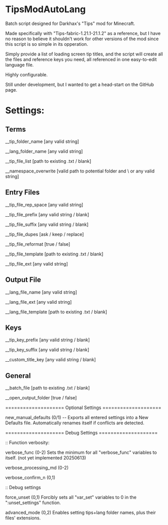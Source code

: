 # TipsModAutoLang
Batch script designed for Darkhax's "Tips" mod for Minecraft.

Made specifically with "Tips-fabric-1.21.1-21.1.2" as a reference, but I have no reason to believe it shouldn't work for other versions of the mod since this script is so simple in its opperation.

Simply provide a list of loading screen tip titles, and the script will create all the files and reference keys you need, all referenced in one easy-to-edit language file.

Highly configurable.

Still under development, but I wanted to get a head-start on the GitHub page.
# Settings:
## Terms

__tip_folder_name [any valid string]

__lang_folder_name [any valid string]

__tip_file_list [path to existing .txt / blank]

__namespace_overwrite [valid path to potential folder and \ or any valid string]

## Entry Files

__tip_file_rep_space [any valid string]

__tip_file_prefix [any valid string / blank]

__tip_file_suffix [any valid string / blank]

__tip_file_dupes [ask / keep / replace]

__tip_file_reformat [true / false]

__tip_file_template [path to existing .txt / blank]

__tip_file_ext [any valid string]

## Output File

__lang_file_name [any valid string]

__lang_file_ext [any valid string]

__lang_file_template [path to existing .txt / blank]

## Keys

__tip_key_prefix [any valid string / blank]

__tip_key_suffix [any valid string / blank]

__custom_title_key [any valid string / blank]

## General

__batch_file [path to existing .txt / blank]

__open_output_folder [true / false]

==================== Optional Settings ====================

new_manual_defaults (0/1) -- Exports all entered settings into a New Defaults file. Automatically renames itself if conflicts are detected.

==================== Debug Settings ====================

:: Function verbosity:

verbose_func (0-2) Sets the minimum for all "verbose_func" variables to itself. (not yet implemented 20250613)

verbose_processing_md (0-2)

verbose_confirm_n (0,1)

:: Debug settings

force_unset (0,1) Forcibly sets all "var_set" variables to 0 in the ":unset_settings" function.

advanced_mode (0,2) Enables setting tips+lang folder names, plus their files' extensions.

